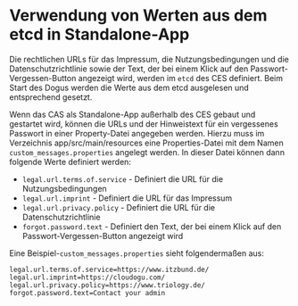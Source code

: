 # Verwendung von Werten aus dem etcd in Standalone-App

Die rechtlichen URLs für das Impressum, die Nutzungsbedingungen und die Datenschutzrichtlinie sowie der Text, der
bei einem Klick auf den Passwort-Vergessen-Button angezeigt wird, werden im `etcd` des CES definiert. Beim Start des
Dogus werden die Werte aus dem etcd ausgelesen und entsprechend gesetzt.

Wenn das CAS als Standalone-App außerhalb des CES gebaut und gestartet wird, können die URLs und der Hinweistext für ein
vergessenes Passwort in einer Property-Datei angegeben werden. Hierzu muss im Verzeichnis 
app/src/main/resources eine Properties-Datei mit dem Namen `custom_messages.properties` angelegt werden. In dieser
Datei können dann folgende Werte definiert werden:

- `legal.url.terms.of.service` - Definiert die URL für die Nutzungsbedingungen 
- `legal.url.imprint` - Definiert die URL für das Impressum
- `legal.url.privacy.policy` - Definiert die URL für die Datenschutzrichtlinie 
- `forgot.password.text` - Definiert den Text, der bei einem Klick auf den Passwort-Vergessen-Button angezeigt wird

Eine Beispiel-`custom_messages.properties` sieht folgendermaßen aus:
```
legal.url.terms.of.service=https://www.itzbund.de/
legal.url.imprint=https://cloudogu.com/
legal.url.privacy.policy=https://www.triology.de/
forgot.password.text=Contact your admin
```

